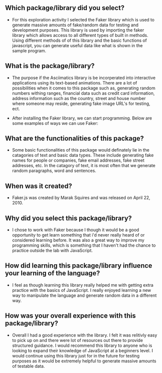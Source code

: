 ## Which package/library did you select?
- For this exploration activity I selected the Faker library which is used to generate massive amounts of fake/random data for testing and development purposes. This library is used by importing the faker library which allows access to all different types of built in methods. Using different methods of of this library and the basic functions of javascript, you can generate useful data like what is shown in the sample program.

## What is the package/library?
- The purpose if the Asciimatics library is be incorperated into interactive applications using its text-based animations. There are a lot of possibilities when it comes to this package such as, generating random numbers withing ranges, financial data such as credit card information, address information such as the country, street and house number where someone may reside, generating fake image URL's for testing, ect.

- After installing the Faker library, we can start programming. Below are some examples of ways we can use Faker:

## What are the functionalities of this package?
- Some basic functionalities of this package would definately lie in the catagories of text and basic data types. These include generating fake names for people or companies, fake email addresses, fake street addresses, etc. In the catagory of text, it is most often that we generate random paragraphs, word and sentences.

## When was it created?
- Faker.js was created by Marak Squires and was released on April 22, 2010.

## Why did you select this package/library?
- I chose to work with Faker because I though it would be a good opportunity to get learn something that i'd never really heard of or considered learning before. It was also a great way to improve my programming skills, which is something that I haven't had the chance to practice outside the lab with JavaScript. 
  
## How did learning this package/library influence your learning of the language?
- I feel as though learning this library really helped me with getting extra practice with the basics of JavaScript. I really enjoyed learning a new way to manipulate the language and generate random data in a different way.

## How was your overall experience with this package/library?
- Overall I had a good experience with the library. I felt it was relitivly easy to pick up on and there were lot of resources out there to provide structured guidance. I would recommend this library to anyone who is looking to expand their knowledge of JavaScript at a beginners level. I would continue using this library just for in the future for testing purposes as it would be extremely helpful to generate massive amounts of testable data.
